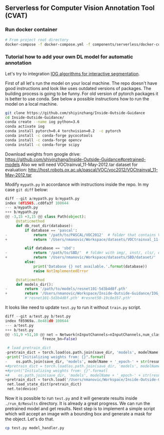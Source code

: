 ## Serverless for Computer Vision Annotation Tool (CVAT)

### Run docker container
```bash
# From project root directory
docker-compose -f docker-compose.yml -f components/serverless/docker-compose.serverless.yml up -d
```

### Tutorial how to add your own DL model for automatic annotation

Let's try to integration [IOG algorithms for interactive segmentation](https://github.com/shiyinzhang/Inside-Outside-Guidance).

First of all let's run the model on your local machine. The repo doesn't have good instructions and look
like uses outdated versions of packages. The building process is going to be funny. For old version of
pytorch packages it is better to use conda. See below a possible instructions how to run the model on a
local machine.

```bash
git clone https://github.com/shiyinzhang/Inside-Outside-Guidance
cd Inside-Outside-Guidance/
conda create --name iog python=3.6
conda activate iog
conda install pytorch=0.4 torchvision=0.2  -c pytorch
conda install -c conda-forge pycocotools
conda install -c conda-forge opencv
conda install -c conda-forge scipy
```

Download weights from google drive: https://github.com/shiyinzhang/Inside-Outside-Guidance#pretrained-models
Also we will need VOCtrainval_11-May-2012.tar dataset for evaluation: http://host.robots.ox.ac.uk/pascal/VOC/voc2012/VOCtrainval_11-May-2012.tar

Modify `mypath.py` in accordance with instructions inside the repo. In my case `git diff` below:

```python
diff --git a/mypath.py b/mypath.py
index 0df1565..cd0fa3f 100644
--- a/mypath.py
+++ b/mypath.py
@@ -3,15 +3,15 @@ class Path(object):
     @staticmethod
     def db_root_dir(database):
         if database == 'pascal':
-            return '/path/to/PASCAL/VOC2012'  # folder that contains VOCdevkit/.
+            return '/Users/nmanovic/Workspace/datasets/VOCtrainval_11-May-2012/'  # folder that contains VOCdevkit/.

         elif database == 'sbd':
-            return '/path/to/SBD/'  # folder with img/, inst/, cls/, etc.
+            return '/Users/nmanovic/Workspace/datasets/SBD/dataset/'  # folder with img/, inst/, cls/, etc.
         else:
             print('Database {} not available.'.format(database))
             raise NotImplementedError

     @staticmethod
     def models_dir():
-        return '/path/to/models/resnet101-5d3b4d8f.pth'
+        return '/Users/nmanovic/Workspace/Inside-Outside-Guidance/IOG_PASCAL_SBD.pth'
         #'resnet101-5d3b4d8f.pth' #resnet50-19c8e357.pth'
```

It looks like need to update `test.py` to run it without `train.py` script.

```python
diff --git a/test.py b/test.py
index f85969a..8e481d0 100644
--- a/test.py
+++ b/test.py
@@ -51,9 +51,10 @@ net = Network(nInputChannels=nInputChannels,num_classes=1,
                 freeze_bn=False)

 # load pretrain_dict
-pretrain_dict = torch.load(os.path.join(save_dir, 'models', modelName + '_epoch-' + str(resume_epoch - 1) + '.pth'))
-print("Initializing weights from: {}".format(
-    os.path.join(save_dir, 'models', modelName + '_epoch-' + str(resume_epoch - 1) + '.pth')))
+#pretrain_dict = torch.load(os.path.join(save_dir, 'models', modelName + '_epoch-' + str(resume_epoch - 1) + '.pth'))
+#print("Initializing weights from: {}".format(
+#    os.path.join(save_dir, 'models', modelName + '_epoch-' + str(resume_epoch - 1) + '.pth')))
+pretrain_dict = torch.load('/Users/nmanovic/Workspace/Inside-Outside-Guidance/IOG_PASCAL_SBD.pth')
 net.load_state_dict(pretrain_dict)
 net.to(device)
 ```

Now it is possible to run `test.py` and it will generate results inside `./run_0/Results` directory.
It is already a great progress. We can run the pretrained model and get results. Next step is to
implement a simple script which will accept an image with a bounding box and generate a mask for the
object. Let's do that.

```bash
cp test.py model_handler.py
```

